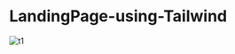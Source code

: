 # LandingPage-using-Tailwind
![t1](https://github.com/usaidahmed0/LandingPage-using-Tailwind-/assets/161878712/660ac423-f494-4be7-bbf4-4096905328e7)

